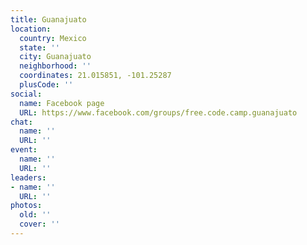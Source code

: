 ```yaml
---
title: Guanajuato
location:
  country: Mexico
  state: ''
  city: Guanajuato
  neighborhood: ''
  coordinates: 21.015851, -101.25287
  plusCode: ''
social:
  name: Facebook page
  URL: https://www.facebook.com/groups/free.code.camp.guanajuato
chat:
  name: ''
  URL: ''
event:
  name: ''
  URL: ''
leaders:
- name: ''
  URL: ''
photos:
  old: ''
  cover: ''
---
```

